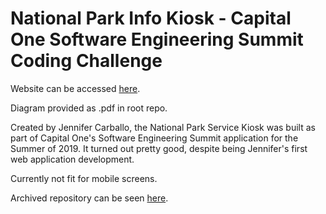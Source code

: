 # National Park Info Kiosk - Capital One Software Engineering Summit Coding Challenge

Website can be accessed [here](https://nationalparkservicekiosk.herokuapp.com/).

Diagram provided as .pdf in root repo.

Created by Jennifer Carballo, the National Park Service Kiosk was built as part of Capital One's Software Engineering Summit application for the Summer of 2019. It turned out pretty good, despite being Jennifer's first web application development.

Currently not fit for mobile screens.

Archived repository can be seen [here](https://github.com/jcarballo1/National-Park-Info-Kiosk).
